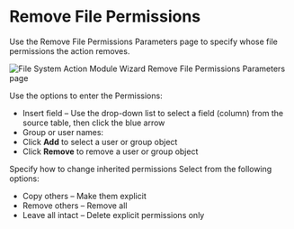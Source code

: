 # Remove File Permissions

Use the Remove File Permissions Parameters page to specify whose file permissions the action
removes.

![File System Action Module Wizard Remove File Permissions Parameters page](/img/versioned_docs/enterpriseauditor_11.6/enterpriseauditor/admin/action/filesystem/parameters/removefilepermissions.webp)

Use the options to enter the Permissions:

- Insert field – Use the drop-down list to select a field (column) from the source table, then click
  the blue arrow
- Group or user names:
- Click **Add** to select a user or group object
- Click **Remove** to remove a user or group object

Specify how to change inherited permissions Select from the following options:

- Copy others – Make them explicit
- Remove others – Remove all
- Leave all intact – Delete explicit permissions only
